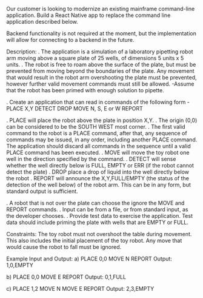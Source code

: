 Our customer is looking to modernize an existing mainframe command-line application. Build a React Native app to replace the command line application described below.

Backend functionality is not required at the moment, but the implementation will allow for connecting to a backend in the future.

Description:
. The application is a simulation of a laboratory pipetting robot arm moving above a square plate of 25 wells, of dimensions 5 units x 5 units.
. The robot is free to roam above the surface of the plate, but must be prevented from moving beyond the boundaries of the plate. Any movement
that would result in the robot arm overshooting the plate must be prevented, however further valid movement commands must still
be allowed.
-Assume that the robot has been primed with enough solution to pipette.


. Create an application that can read in commands of the following form -
PLACE X,Y
DETECT
DROP
MOVE N, S, E or W
REPORT

. PLACE will place the robot above the plate in position X,Y.
. The origin (0,0) can be considered to be the SOUTH WEST most corner.
. The first valid command to the robot is a PLACE command, after that, any sequence of commands may be issued, in any order, including another PLACE command. The application should discard all commands in the sequence until a valid PLACE command has been executed.
. MOVE will move the toy robot one well in the direction specified by the command.
. DETECT will sense whether the well directly below is FULL, EMPTY or ERR (if the robot cannot detect the plate)
. DROP place a drop of liquid into the well directly below the robot
. REPORT will announce the X,Y,FULL/EMPTY (the status of the detection of the well below) of the robot arm. This can be in any form, but standard output is sufficient.

. A robot that is not over the plate can choose the ignore the MOVE and REPORT commands.
. Input can be from a file, or from standard input, as the developer chooses.
. Provide test data to exercise the application. Test data should include priming the plate with wells that are EMPTY or FULL.


Constraints:
The toy robot must not overshoot the table during movement. This also includes the initial placement of the toy robot.
Any move that would cause the robot to fall must be ignored.

Example Input and Output:
a)
PLACE 0,0
MOVE N
REPORT
Output: 1,0,EMPTY

b)
PLACE 0,0
MOVE E
REPORT
Output: 0,1,FULL

c)
PLACE 1,2
MOVE N
MOVE E
REPORT
Output: 2,3,EMPTY
